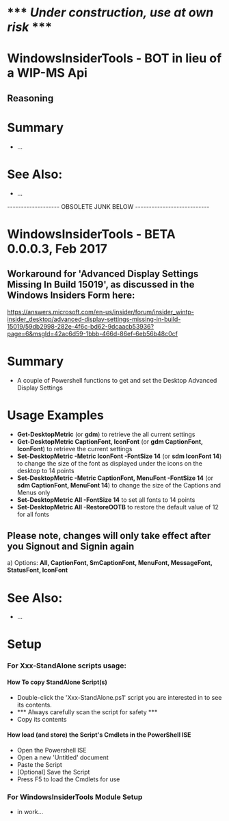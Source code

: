 # *** *Under construction, use at own risk* ***

# WindowsInsiderTools - BOT in lieu of a WIP-MS Api

## Reasoning

# Summary
+ ...

# See Also:
+ ...



------------------- OBSOLETE JUNK BELOW ---------------------------

# WindowsInsiderTools - BETA 0.0.0.3, Feb 2017

## Workaround for 'Advanced Display Settings Missing In Build 15019', as discussed in the Windows Insiders Form here:
https://answers.microsoft.com/en-us/insider/forum/insider_wintp-insider_desktop/advanced-display-settings-missing-in-build-15019/59db2998-282e-4f6c-bd62-9dcaacb53936?page=6&msgId=42ac6d59-1bbb-466d-86ef-6eb56b48c0cf

# Summary
+ A couple of Powershell functions to get and set the Desktop Advanced Display Settings

# Usage Examples
+ **Get-DesktopMetric** (or **gdm**) to retrieve the all current settings
+ **Get-DesktopMetric CaptionFont, IconFont** (or **gdm CaptionFont, IconFont**) to retrieve the current settings
+ **Set-DesktopMetric -Metric IconFont -FontSize 14** (or **sdm IconFont 14**) to change the size of the font as displayed under the icons on the desktop to 14 points
+ **Set-DesktopMetric -Metric CaptionFont, MenuFont -FontSize 14** (or **sdm CaptionFont, MenuFont 14**) to change the size of the Captions and Menus only
+ **Set-DesktopMetric All -FontSize 14** to set all fonts to 14 points
+ **Set-DesktopMetric All -RestoreOOTB** to restore the default value of 12 for all fonts

## Please note, changes will only take effect after you Signout and Signin again

a) Options: **All, CaptionFont, SmCaptionFont, MenuFont, MessageFont, StatusFont, IconFont**

# See Also:
+ ...

# Setup
### For Xxx-StandAlone scripts usage: 
#### How To copy StandAlone Script(s)
+ Double-click the 'Xxx-StandAlone.ps1' script you are interested in to see its contents.
+ *** Always carefully scan the script for safety ***
+ Copy its contents

#### How load (and store) the Script's Cmdlets in the PowerShell ISE
+ Open the Powershell ISE
+ Open a new 'Untitled' document
+ Paste the Script
+ [Optional] Save the Script
+ Press F5 to load the Cmdlets for use

### For WindowsInsiderTools Module Setup
+ in work...
